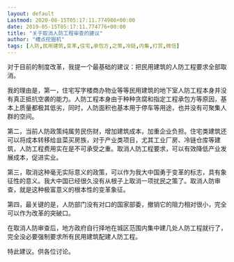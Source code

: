 ```yaml
---
layout: default
Lastmod: 2020-08-15T05:17:11.774986+00:00
date: 2019-05-15T05:17:11.774776+00:00
title: "关于取消人防工程审查的建议"
author: "槽点挖掘机"
tags: [人防,民用建筑,变革,住宅,承包方,之策,冷链,内集,打赏,微信]
---
```


对于目前的制度改革，我提一个最基础的建议：把民用建筑的人防工程要求全部取消。

我的理由是，第一，住宅写字楼商办物业等等民用建筑的地下室人防工程本身并没有真正抵抗空袭的能力。人防工程本身由于种种贪腐和指定工程承包方等原因，基本上质量都极其低劣，同时，人防面积也基本用于停车等用途，也并没有可聚集人群的空间。

第二，当前人防政策纯属劳民伤财，增加建筑成本，加重企业负担。住宅类建筑还可以将成本转移给韭菜买房族，对于产业类项目，尤其工业厂房、冷链仓库等建筑，人防工程费用实在是不可承受之重。取消人防工程要求，可以有效降低产业发展成本，促进实业。

第三，取消这种毫无实际意义的政策，可以作为我大中国勇于变革的标志，具有象征性的意义。我大中国已经很久没有从根子上取消一项扰民之策了。取消人防审查，就是这种极富意义的根本性的变革象征。

第四，最关键的是，人防部门没有对口的国家部委，撤销它的阻力相对很小，完全可以作为改革的突破口。

在取消人防审查后，地方政府自行择地在城区范围内集中建几处人防工程就行了，完全没必要强制要求所有民用建筑配建人防工程。

特此建议。供各位讨论。
